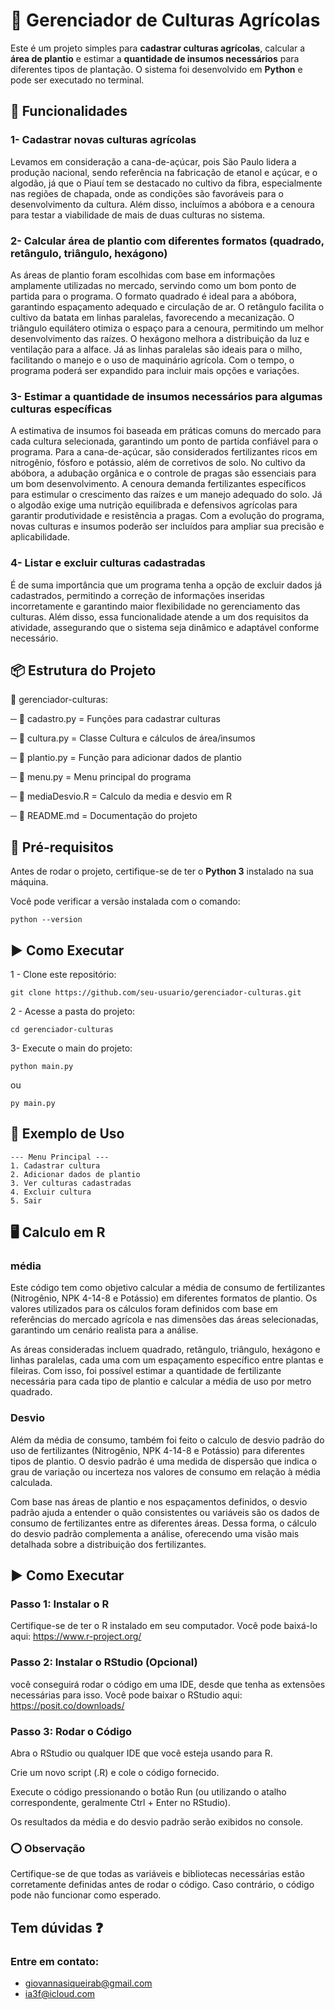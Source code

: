 # 🌱 Gerenciador de Culturas Agrícolas

Este é um projeto simples para **cadastrar culturas agrícolas**, calcular a **área de plantio** e estimar a **quantidade de insumos necessários** para diferentes tipos de plantação. O sistema foi desenvolvido em **Python** e pode ser executado no terminal.

## 🙋 Funcionalidades

### 1- Cadastrar novas culturas agrícolas
Levamos em consideração a cana-de-açúcar, pois São Paulo lidera a produção nacional, sendo referência na fabricação de etanol e açúcar, e o algodão, já que o Piauí tem se destacado no cultivo da fibra, especialmente nas regiões de chapada, onde as condições são favoráveis para o desenvolvimento da cultura. Além disso, incluímos a abóbora e a cenoura para testar a viabilidade de mais de duas culturas no sistema.
### 2- Calcular área de plantio com diferentes formatos (quadrado, retângulo, triângulo, hexágono)
As áreas de plantio foram escolhidas com base em informações amplamente utilizadas no mercado, servindo como um bom ponto de partida para o programa. O formato quadrado é ideal para a abóbora, garantindo espaçamento adequado e circulação de ar. O retângulo facilita o cultivo da batata em linhas paralelas, favorecendo a mecanização. O triângulo equilátero otimiza o espaço para a cenoura, permitindo um melhor desenvolvimento das raízes. O hexágono melhora a distribuição da luz e ventilação para a alface. Já as linhas paralelas são ideais para o milho, facilitando o manejo e o uso de maquinário agrícola. Com o tempo, o programa poderá ser expandido para incluir mais opções e variações.


### 3- Estimar a quantidade de insumos necessários para algumas culturas específicas  
A estimativa de insumos foi baseada em práticas comuns do mercado para cada cultura selecionada, garantindo um ponto de partida confiável para o programa. Para a cana-de-açúcar, são considerados fertilizantes ricos em nitrogênio, fósforo e potássio, além de corretivos de solo. No cultivo da abóbora, a adubação orgânica e o controle de pragas são essenciais para um bom desenvolvimento. A cenoura demanda fertilizantes específicos para estimular o crescimento das raízes e um manejo adequado do solo. Já o algodão exige uma nutrição equilibrada e defensivos agrícolas para garantir produtividade e resistência a pragas. Com a evolução do programa, novas culturas e insumos poderão ser incluídos para ampliar sua precisão e aplicabilidade.
### 4- Listar e excluir culturas cadastradas  
É de suma importância que um programa tenha a opção de excluir dados já cadastrados, permitindo a correção de informações inseridas incorretamente e garantindo maior flexibilidade no gerenciamento das culturas. Além disso, essa funcionalidade atende a um dos requisitos da atividade, assegurando que o sistema seja dinâmico e adaptável conforme necessário.


## 📦 Estrutura do Projeto
📂 gerenciador-culturas:  

─ 📄 cadastro.py = Funções para cadastrar culturas  

─ 📄 cultura.py = Classe Cultura e cálculos de área/insumos  

─ 📄 plantio.py = Função para adicionar dados de plantio  

─ 📄 menu.py = Menu principal do programa  

─ 📄 mediaDesvio.R = Calculo da media e desvio em R  

─ 📄 README.md = Documentação do projeto 



## 📌 Pré-requisitos

Antes de rodar o projeto, certifique-se de ter o **Python 3** instalado na sua máquina.  

Você pode verificar a versão instalada com o comando:
```  
python --version
````
## ▶️ Como Executar
1 - Clone este repositório:


```
git clone https://github.com/seu-usuario/gerenciador-culturas.git
```
2 - Acesse a pasta do projeto:
```
cd gerenciador-culturas
```

3- Execute o main do projeto:
```
python main.py
```
ou
```
py main.py
```

## 📌 Exemplo de Uso

```
--- Menu Principal ---
1. Cadastrar cultura
2. Adicionar dados de plantio
3. Ver culturas cadastradas
4. Excluir cultura
5. Sair
```
## 🖥️ Calculo em R 
### média
 Este código tem como objetivo calcular a média de consumo de fertilizantes (Nitrogênio, NPK 4-14-8 e Potássio) em diferentes formatos de plantio. Os valores utilizados para os cálculos foram definidos com base em referências do mercado agrícola e nas dimensões das áreas selecionadas, garantindo um cenário realista para a análise.

As áreas consideradas incluem quadrado, retângulo, triângulo, hexágono e linhas paralelas, cada uma com um espaçamento específico entre plantas e fileiras. Com isso, foi possível estimar a quantidade de fertilizante necessária para cada tipo de plantio e calcular a média de uso por metro quadrado.

### Desvio

Além da média de consumo, também foi feito o calculo de desvio padrão do uso de fertilizantes (Nitrogênio, NPK 4-14-8 e Potássio) para diferentes tipos de plantio. O desvio padrão é uma medida de dispersão que indica o grau de variação ou incerteza nos valores de consumo em relação à média calculada.

Com base nas áreas de plantio e nos espaçamentos definidos, o desvio padrão ajuda a entender o quão consistentes ou variáveis são os dados de consumo de fertilizantes entre as diferentes áreas. Dessa forma, o cálculo do desvio padrão complementa a análise, oferecendo uma visão mais detalhada sobre a distribuição dos fertilizantes.

## ▶️ Como Executar
### Passo 1: Instalar o R
Certifique-se de ter o R instalado em seu computador. Você pode baixá-lo aqui: https://www.r-project.org/

### Passo 2: Instalar o RStudio (Opcional)  
você conseguirá rodar o código em uma IDE, desde que tenha as extensões necessárias para isso. Você pode baixar o RStudio aqui: https://posit.co/downloads/

### Passo 3: Rodar o Código
Abra o RStudio ou qualquer IDE que você esteja usando para R.

Crie um novo script (.R) e cole o código fornecido.

Execute o código pressionando o botão Run (ou utilizando o atalho correspondente, geralmente Ctrl + Enter no RStudio).

Os resultados da média e do desvio padrão serão exibidos no console.

### ⭕ Observação
Certifique-se de que todas as variáveis e bibliotecas necessárias estão corretamente definidas antes de rodar o código. Caso contrário, o código pode não funcionar como esperado.


##  Tem dúvidas ❓ 
### Entre em contato:
- giovannasiqueirab@gmail.com
- ia3f@icloud.com 

